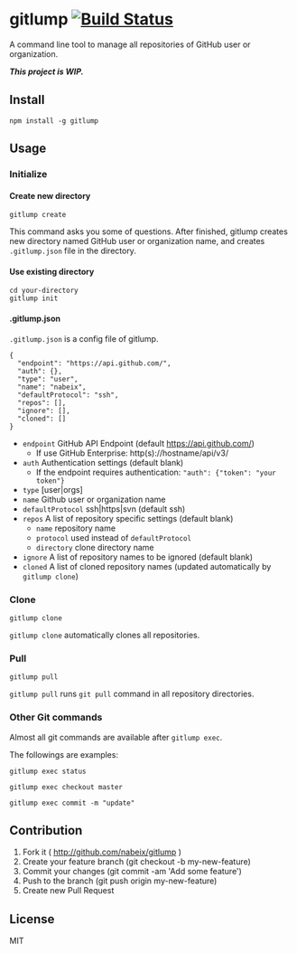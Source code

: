 # gitlump [![Build Status](https://travis-ci.org/nabeix/gitlump.svg?branch=master)](https://travis-ci.org/nabeix/gitlump)

A command line tool to manage all repositories of GitHub user or organization.

***This project is WIP.***

## Install

```
npm install -g gitlump
```

## Usage

### Initialize

#### Create new directory

```
gitlump create
```

This command asks you some of questions.
After finished, gitlump creates new directory named GitHub user or organization name, and creates `.gitlump.json` file in the directory.


#### Use existing directory

```
cd your-directory
gitlump init
```

#### .gitlump.json

`.gitlump.json` is a config file of gitlump.

```
{
  "endpoint": "https://api.github.com/",
  "auth": {},
  "type": "user",
  "name": "nabeix",
  "defaultProtocol": "ssh",
  "repos": [],
  "ignore": [],
  "cloned": []
}
```

* `endpoint` GitHub API Endpoint (default https://api.github.com/)
  * If use GitHub Enterprise: http(s)://hostname/api/v3/
* `auth` Authentication settings (default blank)
  * If the endpoint requires authentication: `"auth": {"token": "your token"}`
* `type` [user|orgs]
* `name` Github user or organization name
* `defaultProtocol` ssh|https|svn (default ssh)
* `repos` A list of repository specific settings (default blank)
  * `name` repository name
  * `protocol` used instead of `defaultProtocol`
  * `directory` clone directory name
* `ignore` A list of repository names to be ignored (default blank)
* `cloned` A list of cloned repository names (updated automatically by `gitlump clone`)

### Clone

```
gitlump clone
```

`gitlump clone` automatically clones all repositories.


### Pull

```
gitlump pull
```

`gitlump pull` runs `git pull` command in all repository directories.


### Other Git commands

Almost all git commands are available after `gitlump exec`.

The followings are examples:

```
gitlump exec status
```

```
gitlump exec checkout master
```

```
gitlump exec commit -m "update"
```

## Contribution

1. Fork it ( http://github.com/nabeix/gitlump )
2. Create your feature branch (git checkout -b my-new-feature)
3. Commit your changes (git commit -am 'Add some feature')
4. Push to the branch (git push origin my-new-feature)
5. Create new Pull Request

## License

MIT
